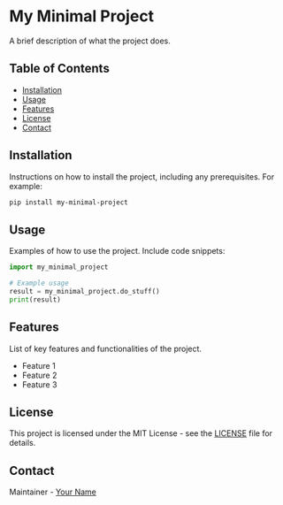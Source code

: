 # My Minimal Project

A brief description of what the project does.

## Table of Contents

- [Installation](#installation)
- [Usage](#usage)
- [Features](#features)
- [License](#license)
- [Contact](#contact)

## Installation

Instructions on how to install the project, including any prerequisites. For example:

```bash
pip install my-minimal-project
```

## Usage

Examples of how to use the project. Include code snippets:

```python
import my_minimal_project

# Example usage
result = my_minimal_project.do_stuff()
print(result)
```

## Features

List of key features and functionalities of the project.

- Feature 1
- Feature 2
- Feature 3

## License

This project is licensed under the MIT License - see the [LICENSE](LICENSE) file for details.

## Contact

Maintainer - [Your Name](https://github.com/github-username)
